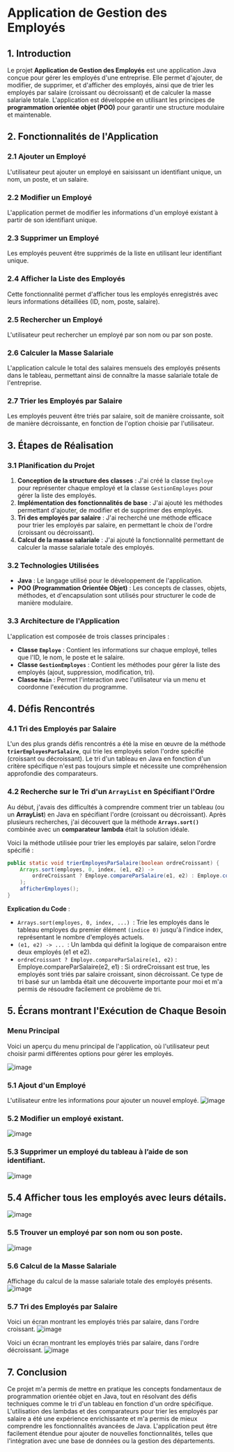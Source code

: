 
# Application de Gestion des Employés

## 1. Introduction

Le projet **Application de Gestion des Employés** est une application Java conçue pour gérer les employés d'une entreprise. Elle permet d'ajouter, de modifier, de supprimer, et d'afficher des employés, ainsi que de trier les employés par salaire (croissant ou décroissant) et de calculer la masse salariale totale. L'application est développée en utilisant les principes de **programmation orientée objet (POO)** pour garantir une structure modulaire et maintenable.

## 2. Fonctionnalités de l'Application

### 2.1 Ajouter un Employé
L'utilisateur peut ajouter un employé en saisissant un identifiant unique, un nom, un poste, et un salaire.

### 2.2 Modifier un Employé
L'application permet de modifier les informations d'un employé existant à partir de son identifiant unique.

### 2.3 Supprimer un Employé
Les employés peuvent être supprimés de la liste en utilisant leur identifiant unique.

### 2.4 Afficher la Liste des Employés
Cette fonctionnalité permet d'afficher tous les employés enregistrés avec leurs informations détaillées (ID, nom, poste, salaire).

### 2.5 Rechercher un Employé
L'utilisateur peut rechercher un employé par son nom ou par son poste.

### 2.6 Calculer la Masse Salariale
L'application calcule le total des salaires mensuels des employés présents dans le tableau, permettant ainsi de connaître la masse salariale totale de l'entreprise.

### 2.7 Trier les Employés par Salaire
Les employés peuvent être triés par salaire, soit de manière croissante, soit de manière décroissante, en fonction de l'option choisie par l'utilisateur.

## 3. Étapes de Réalisation

### 3.1 Planification du Projet
1. **Conception de la structure des classes** : J'ai créé la classe `Employe` pour représenter chaque employé et la classe `GestionEmployes` pour gérer la liste des employés.
2. **Implémentation des fonctionnalités de base** : J'ai ajouté les méthodes permettant d'ajouter, de modifier et de supprimer des employés.
3. **Tri des employés par salaire** : J'ai recherché une méthode efficace pour trier les employés par salaire, en permettant le choix de l'ordre (croissant ou décroissant).
4. **Calcul de la masse salariale** : J'ai ajouté la fonctionnalité permettant de calculer la masse salariale totale des employés.

### 3.2 Technologies Utilisées
- **Java** : Le langage utilisé pour le développement de l'application.
- **POO (Programmation Orientée Objet)** : Les concepts de classes, objets, méthodes, et d'encapsulation sont utilisés pour structurer le code de manière modulaire.

### 3.3 Architecture de l'Application
L'application est composée de trois classes principales :
- **Classe `Employe`** : Contient les informations sur chaque employé, telles que l'ID, le nom, le poste et le salaire.
- **Classe `GestionEmployes`** : Contient les méthodes pour gérer la liste des employés (ajout, suppression, modification, tri).
- **Classe `Main`** : Permet l'interaction avec l'utilisateur via un menu et coordonne l'exécution du programme.

## 4. Défis Rencontrés

### 4.1 Tri des Employés par Salaire
L'un des plus grands défis rencontrés a été la mise en œuvre de la méthode **`trierEmployesParSalaire`**, qui trie les employés selon l'ordre spécifié (croissant ou décroissant). Le tri d'un tableau en Java en fonction d'un critère spécifique n'est pas toujours simple et nécessite une compréhension approfondie des comparateurs.

### 4.2 Recherche sur le Tri d'un `ArrayList` en Spécifiant l'Ordre
Au début, j'avais des difficultés à comprendre comment trier un tableau (ou un **ArrayList**) en Java en spécifiant l'ordre (croissant ou décroissant). Après plusieurs recherches, j'ai découvert que la méthode **`Arrays.sort()`** combinée avec un **comparateur lambda** était la solution idéale.

Voici la méthode utilisée pour trier les employés par salaire, selon l'ordre spécifié :

```java
public static void trierEmployesParSalaire(boolean ordreCroissant) {
    Arrays.sort(employes, 0, index, (e1, e2) -> 
        ordreCroissant ? Employe.compareParSalaire(e1, e2) : Employe.compareParSalaire(e2, e1)
    );
    afficherEmployes();
}
```
**Explication du Code** :
- `Arrays.sort(employes, 0, index, ...) `: Trie les employés dans le tableau employes du premier élément `(indice 0)` jusqu'à l'indice index, représentant le nombre d'employés actuels.
- `(e1, e2) -> ... `: Un lambda qui définit la logique de comparaison entre deux employés (e1 et e2).
- `ordreCroissant ? Employe.compareParSalaire(e1, e2)` : Employe.compareParSalaire(e2, e1) : Si ordreCroissant est true, les employés sont triés par salaire croissant, sinon décroissant.
Ce type de tri basé sur un lambda était une découverte importante pour moi et m'a permis de résoudre facilement ce problème de tri.

## 5. Écrans montrant l'Exécution de Chaque Besoin

### Menu Principal
Voici un aperçu du menu principal de l'application, où l'utilisateur peut choisir parmi différentes options pour gérer les employés.

![image](https://github.com/user-attachments/assets/6bf975d5-2846-4132-b80a-bda5db95790f)


### 5.1 Ajout d'un Employé
L'utilisateur entre les informations pour ajouter un nouvel employé.
![image](https://github.com/user-attachments/assets/610893f9-e24a-4c29-b7e4-c3657cd44bc0)


### 5.2 Modifier un employé existant.
![image](https://github.com/user-attachments/assets/a6f2007b-bec2-402d-aede-04796674a617)


### 5.3 Supprimer un employé du tableau à l’aide de son identifiant.
![image](https://github.com/user-attachments/assets/7c595560-7ef9-404e-b7a8-cc28fcf11e60)


## 5.4 Afficher tous les employés avec leurs détails.
![image](https://github.com/user-attachments/assets/70eda604-0436-479b-b570-d5eb233dbd86)

### 5.5 Trouver un employé par son nom ou son poste.
![image](https://github.com/user-attachments/assets/333a0778-c4ad-4245-8f44-77dd598a5219)



### 5.6 Calcul de la Masse Salariale
Affichage du calcul de la masse salariale totale des employés présents.
![image](https://github.com/user-attachments/assets/f54dfd2c-3f63-4b7b-9f06-3844c5815a2c)



### 5.7 Tri des Employés par Salaire
Voici un écran montrant les employés triés par salaire, dans l'ordre croissant.
![image](https://github.com/user-attachments/assets/18585c80-4441-4e4a-ba4e-8e76b1fd63b2)


Voici un écran montrant les employés triés par salaire, dans l'ordre décroissant.
![image](https://github.com/user-attachments/assets/e70ac806-29ee-4bd0-825c-73ba44821b85)


## 7. Conclusion
Ce projet m'a permis de mettre en pratique les concepts fondamentaux de programmation orientée objet en Java, tout en résolvant des défis techniques comme le tri d'un tableau en fonction d'un ordre spécifique. L'utilisation des lambdas et des comparateurs pour trier les employés par salaire a été une expérience enrichissante et m'a permis de mieux comprendre les fonctionnalités avancées de Java.
L'application peut être facilement étendue pour ajouter de nouvelles fonctionnalités, telles que l'intégration avec une base de données ou la gestion des départements.




